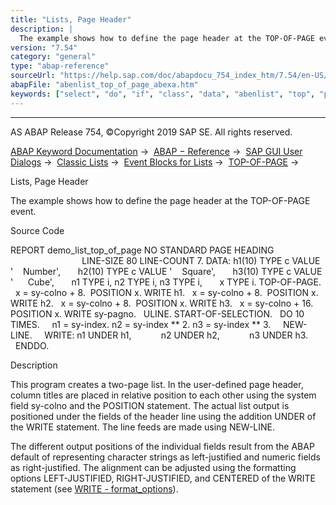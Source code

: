 ```yaml
---
title: "Lists, Page Header"
description: |
  The example shows how to define the page header at the TOP-OF-PAGE event. Source Code REPORT demo_list_top_of_page NO STANDARD PAGE HEADING LINE-SIZE 80 LINE-COUNT 7. DATA: h1(10) TYPE c VALUE '    Number', h2(10) TYPE c VALUE '    Square', h3(10) TYPE c VALUE '      Cube', n1 TYPE i, n2 TYPE i,
version: "7.54"
category: "general"
type: "abap-reference"
sourceUrl: "https://help.sap.com/doc/abapdocu_754_index_htm/7.54/en-US/abenlist_top_of_page_abexa.htm"
abapFile: "abenlist_top_of_page_abexa.htm"
keywords: ["select", "do", "if", "class", "data", "abenlist", "top", "page", "abexa"]
---
```


* * *

AS ABAP Release 754, ©Copyright 2019 SAP SE. All rights reserved.

[ABAP Keyword Documentation](https://help.sap.com/doc/abapdocu_754_index_htm/7.54/en-US/abenabap.htm) →  [ABAP − Reference](https://help.sap.com/doc/abapdocu_754_index_htm/7.54/en-US/abenabap_reference.htm) →  [SAP GUI User Dialogs](https://help.sap.com/doc/abapdocu_754_index_htm/7.54/en-US/abenabap_screens.htm) →  [Classic Lists](https://help.sap.com/doc/abapdocu_754_index_htm/7.54/en-US/abenabap_dynpro_list.htm) →  [Event Blocks for Lists](https://help.sap.com/doc/abapdocu_754_index_htm/7.54/en-US/abenabap_lists_interactive.htm) →  [TOP-OF-PAGE](https://help.sap.com/doc/abapdocu_754_index_htm/7.54/en-US/abaptop-of-page.htm) → 

Lists, Page Header

The example shows how to define the page header at the TOP-OF-PAGE event.

Source Code

REPORT demo\_list\_top\_of\_page NO STANDARD PAGE HEADING
                             LINE-SIZE 80 LINE-COUNT 7.
DATA: h1(10) TYPE c VALUE '    Number',
      h2(10) TYPE c VALUE '    Square',
      h3(10) TYPE c VALUE '      Cube',
      n1 TYPE i, n2 TYPE i, n3 TYPE i,
      x TYPE i.
TOP-OF-PAGE.
  x = sy-colno + 8.  POSITION x. WRITE h1.
  x = sy-colno + 8.  POSITION x. WRITE h2.
  x = sy-colno + 8.  POSITION x. WRITE h3.
  x = sy-colno + 16. POSITION x. WRITE sy-pagno.
  ULINE.
START-OF-SELECTION.
  DO 10 TIMES.
    n1 = sy-index. n2 = sy-index \*\* 2. n3 = sy-index \*\* 3.
    NEW-LINE.
    WRITE: n1 UNDER h1,
           n2 UNDER h2,
           n3 UNDER h3.
  ENDDO.

Description

This program creates a two-page list. In the user-defined page header, column titles are placed in relative position to each other using the system field sy-colno and the POSITION statement. The actual list output is positioned under the fields of the header line using the addition UNDER of the WRITE statement. The line feeds are made using NEW-LINE.

The different output positions of the individual fields result from the ABAP default of representing character strings as left-justified and numeric fields as right-justified. The alignment can be adjusted using the formatting options LEFT-JUSTIFIED, RIGHT-JUSTIFIED, and CENTERED of the WRITE statement (see [WRITE - format\_options](https://help.sap.com/doc/abapdocu_754_index_htm/7.54/en-US/abapwrite_to_options.htm)).
